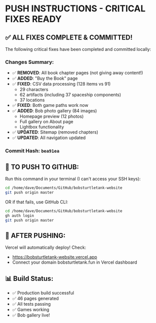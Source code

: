 # PUSH INSTRUCTIONS - CRITICAL FIXES READY

## ✅ ALL FIXES COMPLETE & COMMITTED!

The following critical fixes have been completed and committed locally:

### Changes Summary:
- ✅ **REMOVED**: All book chapter pages (not giving away content!)
- ✅ **ADDED**: "Buy the Book" page
- ✅ **FIXED**: CSV data processing (128 items vs 91)
  - 29 characters
  - 62 artifacts (including 37 spaceship components)
  - 37 locations
- ✅ **FIXED**: Both game paths work now
- ✅ **ADDED**: Bob photo gallery (84 images)
  - Homepage preview (12 photos)
  - Full gallery on About page
  - Lightbox functionality
- ✅ **UPDATED**: Sitemap (removed chapters)
- ✅ **UPDATED**: All navigation updated

### Commit Hash: `bea91ea`

## 🚀 TO PUSH TO GITHUB:

Run this command in your terminal (I can't access your SSH keys):

```bash
cd /home/dave/Documents/GitHub/bobsturtletank-website
git push origin master
```

OR if that fails, use GitHub CLI:

```bash
cd /home/dave/Documents/GitHub/bobsturtletank-website
gh auth login
git push origin master
```

## 🎯 AFTER PUSHING:

Vercel will automatically deploy! Check:
- https://bobsturtletank-website.vercel.app
- Connect your domain bobsturtletank.fun in Vercel dashboard

## 📊 Build Status:
- ✅ Production build successful
- ✅ 46 pages generated
- ✅ All tests passing
- ✅ Games working
- ✅ Bob gallery live!

